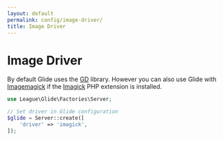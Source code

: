 ```yaml
---
layout: default
permalink: config/image-driver/
title: Image Driver
---
```


# Image Driver

By default Glide uses the [GD](http://php.net/manual/en/book.image.php) library. However you can also use Glide with [Imagemagick](http://www.imagemagick.org/) if the [Imagick](http://php.net/manual/en/book.imagick.php) PHP extension is installed.

~~~ php
use League\Glide\Factories\Server;

// Set driver in Glide configuration
$glide = Server::create([
    'driver' => 'imagick',
]);
~~~